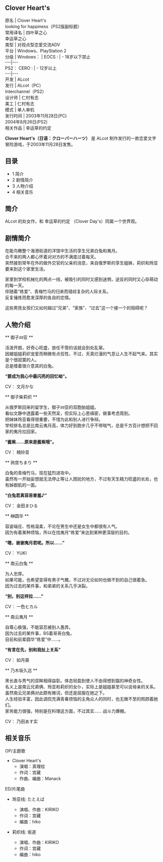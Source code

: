 Clover Heart's  
---  
原名  |  Clover Heart's   
looking for happiness（PS2版副标题）  
常用译名  |  四叶草之心   
幸运草之心  
类型  |  对视点型恋爱交流ADV   
平台  |  Windows、PlayStation 2   
分级  |  Windows：  |  EOCS  :  |  \- 18岁以下禁止   
---|---  
PS2：  CERO  :  |  \- 12岁以上   
---|---  
开发  |  ALcot   
发行  |  ALcot（PC）   
Interchannel（PS2）  
设计师  |  仁村有志   
美工  |  仁村有志   
模式  |  单人单机   
发行时间  |  2003年11月28日(PC)   
2004年8月26日(PS2)  
相关作品  |  幸运草的约定   
  
**Clover Heart's（日语：クローバーハーツ）** 是  ALcot  制作发行的一款恋爱文字冒险游戏，于2003年11月28日发售。

##  目录

  * 1  简介 
  * 2  剧情简介 
  * 3  人物介绍 
  * 4  相关音乐 

##  简介

ALcot  的处女作，和  幸运草的约定  （Clover Day's）同属一个世界观。

##  剧情简介

在能鸟瞰整个海港街道的洋馆中生活的孪生兄弟白兔和夷月。  
合不来的两人都心怀着对对方的不满度过着每天。  
突然接到常年在外的做外交官的父亲的消息，来自俄罗斯的孪生姐妹，莉织和玲亚要来到这个家里生活。  
  
家里到学校机械化的两点一线，被吸引的同时又感到迷惘，逆反的同时又心存萌动的每一天。  
伴随着“练爱”、青梅竹马的归来而错综复杂的人际关系。  
反复锤炼而愈发深厚的各自的恋情。  
  
这些男孩女孩们又如何越过“兄弟”、“家族”、“过去”这一个接一个的阻碍呢？

##  人物介绍

** 御子♯♯亚  **

活泼开朗，好奇心旺盛，放任不管的话就会到处乱窜。  
因被姐姐莉织宠爱而稍微有点任性，不过，天真烂漫的气息让人生不起气来。其实是个很寂寞的人。  
总是缠着很介意其的白兔。  

**“要成为我心中最闪亮的回忆呦”。**

CV：  文月かな

** 御子柴莉织  **

从俄罗斯回来的留学生，御子♯♯亚的双胞胎姐姐。  
看似文静中透露着一些天然呆，但实际上心思缜密，做事考虑周到。  
把妹妹玲亚看得很重要，不惜为此和别人进行争辩。  
学校排名总是比南云夷月高，体力好到跑步几乎不带喘气，总是千方百计想把不回家的夷月拉回家。

**“酱紫……原来是酱紫哦”。**

CV：  楠铃音

** 驹宫ちまり  **

白兔的青梅竹马，现在猛烈进攻中。  
虽然有一开始妄想就无法停止等让人困扰的地方，不过有天生精力旺盛的长处，也有姊御肌的一面。  

**“白兔君真容易害羞♪”**

CV：  金田まひる

** 榊圆华  **

容姿端庄、性格温柔，不论在男生中还是女生中都很有人气。  
因为有着某种烦恼，所以在找夷月“练爱”来达到某种更深层的目的。  

**“嗯，谢谢夷月君呢。所以……”**

CV：  YUKI

** 南云白兔  **

为人忠厚。  
如果可能，也希望变得有男子气概，不过对无论如何也做不到的自己很着急。  
因为过去的某件事，和弟弟的关系几乎决裂。  

**“别，别这样拉……”**

CV：  一色ヒカル

** 南云夷月  **

自尊心极强，不能容忍被别人愚弄。  
因为过去的某件事，BS着哥哥白兔。  
目前和前辈圆华“练爱”中……。  

**“有言在先，别和我扯上关系”**

CV：  如月葵

** 乃木坂久远  **

黑长直与秀气的双眸相得益彰。体态轻盈到使人不由得想到猫的神奇女性。  
名义上是南云兄弟俩、玲亚和莉织的女仆，实际上是姐姐甚至可以说母亲的关系。虽然南云兄弟俩对此颇有微词，但还是屈服在她之下。  
人生经验丰富，因此调侃充满青春烦恼的主角众人的同时，也无微不至的照顾着她们。  
家务能力很强，特别是在料理这方面，不过其实……  战斗力爆棚。

CV：  乃田あす实

##  相关音乐

OP/主题歌

  * Clover Heart's 
    * 演唱：真理绘 
    * 作词：宫藏 
    * 作曲、编曲：Manack 

ED/片尾曲

  * 玲亚线:  たとえば 
    * 演唱、作曲：KIRIKO 
    * 作词：宫藏 
    * 编曲：hiko 

  * 莉织线:  坂道 
    * 演唱、作曲：KIRIKO 
    * 作词：宫藏 
    * 编曲：hiko 

